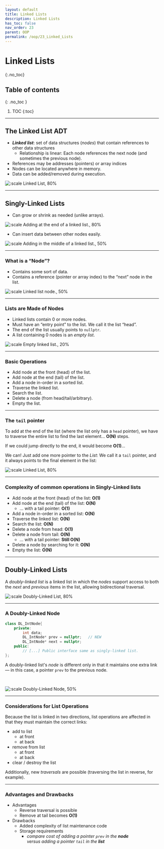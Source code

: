 ```yaml
---
layout: default
title: Linked Lists
description: Linked Lists
has_toc: false
nav_order: 23
parent: OOP
permalink: /oop/23_Linked_Lists
---
```


# Linked Lists
{:.no_toc}

## Table of contents
{: .no_toc }

1. TOC
{:toc}
---

## The Linked List ADT
* **_Linked list_**: set of data structures (_nodes_) that contain references to other data structures
    - Relationship is linear:  Each node references the next node (and sometimes the previous node).
* References may be addresses (pointers) or array indices
* Nodes can be located anywhere in memory.
* Data can be added/removed during execution.

![:scale Linked List, 80%]({{site.baseurl}}/assets/CS50pics/LinkedList/LinkedList.svg)

---

## Singly-Linked Lists

* Can grow or shrink as needed (unlike arrays).

![:scale Adding at the end of a linked list., 80%]({{site.baseurl}}/assets/CS50pics/LinkedList/LinkedList_add_end.svg)

* Can insert data between other nodes easily.

![:scale Adding in the middle of a linked list., 50%]({{site.baseurl}}/assets/CS50pics/LinkedList/LinkedList_add_mid.svg)

---

### What is a “Node”?

* Contains some sort of data.
* Contains a reference (pointer or array index) to the “next” node in the list.

![:scale Linked list node., 50%]({{site.baseurl}}/assets/CS50pics/LinkedList/LinkedList_node.svg)

---

### Lists are Made of Nodes

* Linked lists contain 0 or more nodes.
* Must have an “entry point” to the list.  We call it the list “head”.
* The end of the list usually points to `nullptr`.
* A list containing 0 nodes is an _empty list_.

![:scale Empty linked list., 20%]({{site.baseurl}}/assets/CS50pics/LinkedList/LinkedList_empty.svg)

---

### Basic Operations

* Add node at the front (head) of the list.
* Add node at the end (tail) of the list.
* Add a node in-order in a sorted list.
* Traverse the linked list.
* Search the list.
* Delete a node (from head/tail/arbitrary).
* Empty the list.

---

### The `tail` pointer

To add at the end of the list (where the list only has a `head` pointer), we have to traverse the entire list to find the last element...   __O(N)__ steps.

If we could jump directly to the end, it would become __O(1)__...  

We can!  Just add one more pointer to the _List_:  We call it a `tail` pointer, and it always points to the final element in the list:


![:scale Linked List, 80%]({{site.baseurl}}/assets/CS50pics/LinkedList/LinkedListWithTail.svg)

---

### Complexity of common operations in Singly-Linked lists

* Add node at the front (head) of the list:  __O(1)__
* Add node at the end (tail) of the list:  __O(N)__
  * ... with a tail pointer:  __O(1)__
* Add a node in-order in a sorted list:  __O(N)__
* Traverse the linked list:  __O(N)__
* Search the list:  __O(N)__
* Delete a node from head:  __O(1)__
* Delete a node from tail:  __O(N)__
  * ... with a tail pointer:   **Still O(N)**
* Delete a node by searching for it: __O(N)__
* Empty the list:  __O(N)__

---

## Doubly-Linked Lists

A _doubly-linked list_ is a linked list in which the _nodes_ support access to both the _next_ and _previous_ items in the list, allowing bidirectional traversal.


![:scale Doubly-Linked List, 80%]({{site.baseurl}}/assets/CS50pics/LinkedList/Doubly-Linked_List.svg)

---

### A Doubly-Linked Node

```cpp
class DL_IntNode{
    private:
        int data;
        DL_IntNode* prev = nullptr;   // NEW
        DL_IntNode* next = nullptr;
    public:
        // [...] Public interface same as singly-linked list.
};
```

A doubly-linked list's _node_ is different only in that it maintains one extra link &mdash; in this case, a pointer `prev` to the previous node.

<br>

![:scale Doubly-Linked Node, 50%]({{site.baseurl}}/assets/CS50pics/LinkedList/Doubly-Linked_Node.svg)

---

### Considerations for List Operations

Because the list is linked in two directions, list operations are affected in that they must maintain the correct links:

* add to list
    - at front
    - at back
* remove from list
    - at front
    - at back
* clear / destroy the list

Additionally, new _traversals_ are possible (traversing the list in reverse, for example).

---

### Advantages and Drawbacks

* Advantages
    - Reverse traversal is possible
    - Remove at tail becomes __O(1)__
* Drawbacks
    - Added complexity of list maintenance code
    - Storage requirements
        + _compare cost of adding a pointer `prev` in the **node** <br /> versus adding a pointer `tail` in the **list**_

